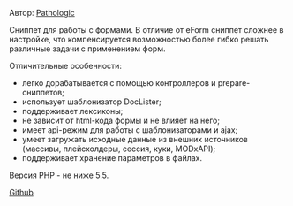 Автор: [Pathologic](https://github.com/Pathologic/)

Сниппет для работы с формами. В отличие от eForm сниппет сложнее в настройке, что компенсируется возможностью более гибко решать различные задачи с применением форм.

Отличительные особенности:

* легко дорабатывается с помощью контроллеров и prepare-сниппетов;
* использует шаблонизатор DocLister;
* поддерживает лексиконы;
* не зависит от html-кода формы и не влияет на него;
* имеет api-режим для работы с шаблонизаторами и ajax;
* умеет загружать исходные данные из внешних источников (массивы, плейсхолдеры, сессия, куки, MODxAPI);
* поддерживает хранение параметров в файлах.

Версия PHP - не ниже 5.5.

[Github](https://github.com/Pathologic/FormLister)